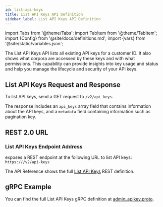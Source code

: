 ```yaml
---
id: list-api-keys
title: List API Keys API Definition
sidebar_label: List API Keys API Definition
---
```


import Tabs from '@theme/Tabs';
import TabItem from '@theme/TabItem';
import {Config} from '@site/docs/definitions.md';
import {vars} from '@site/static/variables.json';

The List API Keys API lists all existing API keys for a customer ID.
It also shows what corpora are accessed by these keys and with what
permissions. This capability can provide insights into key usage and
status and help you manage the lifecycle and security of your API keys.

## List API Keys Request and Response

To list API keys, send a GET request to `/v2/api_keys`.

The response includes an `api_keys` array field that contains information about 
the API keys, and a `metadata` field containing information such as pagination key.

## REST 2.0 URL

### List API Keys Endpoint Address

<Config v="names.product"/> exposes a REST endpoint at the following URL
to list API keys:
<code>https://<Config v="domains.rest.indexing"/>/v2/api-keys</code>

The API Reference shows the full [List API Keys](/docs/rest-api/list-api-keys) REST definition.

## gRPC Example

You can find the full List API Keys gRPC definition at [admin_apikey.proto](https://github.com/vectara/protos/blob/main/admin_apikey.proto).
